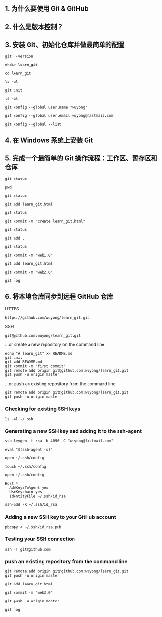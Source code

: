 ## 1. 为什么要使用 Git & GitHub

## 2. 什么是版本控制？

## 3. 安装 Git、初始化仓库并做最简单的配置

```
git --version
```

```
mkdir learn_git
```

```
cd learn_git
```

```
ls -al
```

```
git init
```

```
ls -al
```

```
git config --global user.name "wuyong"
```

```
git config --global user.email wuyong@fastmail.com
```

```
git config --global --list
```

## 4. 在 Windows 系统上安装 Git

## 5. 完成一个最简单的 Git 操作流程：工作区、暂存区和仓库

```
git status
```

```
pwd
```

```
git status
```

```
git add learn_git.html
```

```
git status
```

```
git commit -m "create learn_git.html"
```

```
git status
```

```
git add .
```

```
git status
```

```
git commit -m "web1.0"
```

```
git add learn_git.html
```

```
git commit -m "web2.0"
```

```
git log
```

## 6. 将本地仓库同步到远程 GitHub 仓库

HTTPS

```
https://github.com/wuyong/learn_git.git
```

SSH

```
git@github.com:wuyong/learn_git.git
```

…or create a new repository on the command line

```
echo "# learn_git" >> README.md
git init
git add README.md
git commit -m "first commit"
git remote add origin git@github.com:wuyong/learn_git.git
git push -u origin master
```

…or push an existing repository from the command line

```
git remote add origin git@github.com:wuyong/learn_git.git
git push -u origin master
```

### Checking for existing SSH keys

```
ls -al ~/.ssh
```

### Generating a new SSH key and adding it to the ssh-agent

```
ssh-keygen -t rsa -b 4096 -C "wuyong@fastmail.com"
```

```
eval "$(ssh-agent -s)"
```

```
open ~/.ssh/config
```

```
touch ~/.ssh/config
```

```
open ~/.ssh/config
```

```
Host *
  AddKeysToAgent yes
  UseKeychain yes
  IdentityFile ~/.ssh/id_rsa
```

```
ssh-add -K ~/.ssh/id_rsa
```

### Adding a new SSH key to your GitHub account

```
pbcopy < ~/.ssh/id_rsa.pub
```

### Testing your SSH connection

```
ssh -T git@github.com
```

### push an existing repository from the command line

```
git remote add origin git@github.com:wuyong/learn_git.git
git push -u origin master
```

```
git add learn_git.html
```

```
git commit -m "web3.0"
```

```
git push -u origin master
```

```
git log
```
